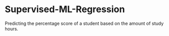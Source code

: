 # Supervised-ML-Regression
Predicting the percentage score of a student based on the amount of study hours.
